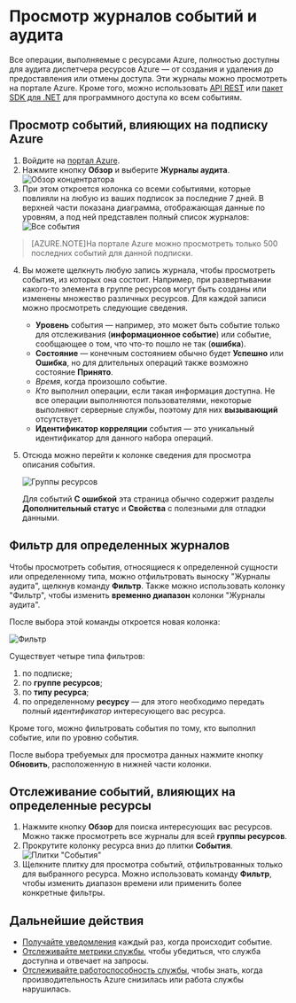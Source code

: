 <properties 
	pageTitle="Просмотр журналов событий и аудита" 
	description="Узнайте, как просмотреть все события, которые происходят в вашей подписке Azure." 
	authors="HaniKN-MSFT" 
	manager="kamrani" 
	editor="" 
	services="azure-portal" 
	documentationCenter="na"/>

<tags 
	ms.service="azure-portal" 
	ms.workload="na" 
	ms.tgt_pltfrm="na" 
	ms.devlang="na" 
	ms.topic="article" 
	ms.date="04/28/2015" 
	ms.author="hanikn"/>

# Просмотр журналов событий и аудита

Все операции, выполняемые с ресурсами Azure, полностью доступны для аудита диспетчера ресурсов Azure — от создания и удаления до предоставления или отмены доступа. Эти журналы можно просмотреть на портале Azure. Кроме того, можно использовать [API REST](https://msdn.microsoft.com/library/azure/dn931927.aspx) или [пакет SDK для .NET](https://www.nuget.org/packages/Microsoft.Azure.Insights/) для программного доступа ко всем событиям.

## Просмотр событий, влияющих на подписку Azure

1. Войдите на [портал Azure](https://portal.azure.com/).
2. Нажмите кнопку **Обзор** и выберите **Журналы аудита**. ![Обзор концентратора](./media/insights-debugging-with-events/Insights_Browse.png)
3. При этом откроется колонка со всеми событиями, которые повлияли на любую из ваших подписок за последние 7 дней. В верхней части показана диаграмма, отображающая данные по уровням, а под ней представлен полный список журналов: ![Все события](./media/insights-debugging-with-events/Insights_AllEvents.png)

>[AZURE.NOTE]На портале Azure можно просмотреть только 500 последних событий для данной подписки.

4. Вы можете щелкнуть любую запись журнала, чтобы просмотреть события, из которых она состоит. Например, при развертывании какого-то элемента в группе ресурсов могут быть созданы или изменены множество различных ресурсов. Для каждой записи можно просмотреть следующие сведения.
    * **Уровень** события — например, это может быть событие только для отслеживания (**информационное событие**) или событие, сообщающее о том, что что-то пошло не так (**ошибка**). 
    * **Состояние** — конечным состоянием обычно будет **Успешно** или **Ошибка**, но для длительных операций также возможно состояние **Принято**.
    * *Время*, когда произошло событие.
    * *Кто* выполнил операции, если такая информация доступна. Не все операции выполняются пользователями, некоторые выполняют серверные службы, поэтому для них **вызывающий** отсутствует.
    * **Идентификатор корреляции** события — это уникальный идентификатор для данного набора операций.

5. Отсюда можно перейти к колонке сведения для просмотра описания события.
   
    ![Группы ресурсов](./media/insights-debugging-with-events/Insights_EventDetails.png)

    Для событий **С ошибкой** эта страница обычно содержит разделы **Дополнительный статус** и **Свойства** с полезными для отладки данными.

## Фильтр для определенных журналов

Чтобы просмотреть события, относящиеся к определенной сущности или определенному типа, можно отфильтровать выноску "Журналы аудита", щелкнув команду **Фильтр**. Также можно использовать колонку "Фильтр", чтобы изменить **временно диапазон** колонки "Журналы аудита".

После выбора этой команды откроется новая колонка:

![Фильтр](./media/insights-debugging-with-events/Insights_EventFilter.png)

Существует четыре типа фильтров:

1. по подписке;
2. по **группе ресурсов**;
3. по **типу ресурса**;
4. по определенному **ресурсу** — для этого необходимо передать полный *идентификатор* интересующего вас ресурса.

Кроме того, можно фильтровать события по тому, кто выполнил событие, или по уровню события.

После выбора требуемых для просмотра данных нажмите кнопку **Обновить**, расположенную в нижней части колонки.

## Отслеживание событий, влияющих на определенные ресурсы

1. Нажмите кнопку **Обзор** для поиска интересующих вас ресурсов. Можно также просмотреть все журналы для всей **группы ресурсов**.
2. Прокрутите колонку ресурса вниз до плитки **События**. ![Плитки "События"](./media/insights-debugging-with-events/Insights_EventsTile.png)
3. Щелкните плитку для просмотра событий, отфильтрованных только для выбранного ресурса. Можно использовать команду **Фильтр**, чтобы изменить диапазон времени или применить более конкретные фильтры.

## Дальнейшие действия

* [Получайте уведомления](insights-receive-alert-notifications.md) каждый раз, когда происходит событие.
* [Отслеживайте метрики службы](insights-how-to-customize-monitoring.md), чтобы убедиться, что служба доступна и отвечает на запросы.
* [Отслеживайте работоспособность службы](insights-service-health.md), чтобы знать, когда производительность Azure снизилась или работа службы нарушилась.  

<!---HONumber=July15_HO3-->